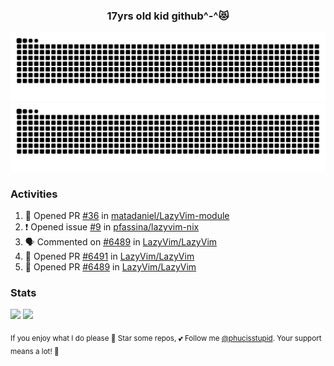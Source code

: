 <h3 align="center">17yrs old kid github^-^😻</h3>

![GitHub Contribution Grid Snake (Dark)](https://raw.githubusercontent.com/phucisstupid/phucisstupid/output/catppuccin-mocha.svg#gh-dark-mode-only)
![GitHub Contribution Grid Snake (Light)](https://raw.githubusercontent.com/phucisstupid/phucisstupid/output/github-contribution-grid-snake.svg#gh-light-mode-only)

### Activities

<!--START_SECTION:activity-->
1. 💪 Opened PR [#36](undefined) in [matadaniel/LazyVim-module](https://github.com/matadaniel/LazyVim-module)
2. ❗ Opened issue [#9](https://github.com/pfassina/lazyvim-nix/issues/9) in [pfassina/lazyvim-nix](https://github.com/pfassina/lazyvim-nix)
3. 🗣 Commented on [#6489](https://github.com/LazyVim/LazyVim/pull/6489#issuecomment-3319055606) in [LazyVim/LazyVim](https://github.com/LazyVim/LazyVim)
4. 💪 Opened PR [#6491](undefined) in [LazyVim/LazyVim](https://github.com/LazyVim/LazyVim)
5. 💪 Opened PR [#6489](undefined) in [LazyVim/LazyVim](https://github.com/LazyVim/LazyVim)
<!--END_SECTION:activity-->

### Stats

<div>
  <img width=400 src="https://github-readme-stats.vercel.app/api?username=phucisstupid&show_icons=true&theme=catppuccin_mocha"/>
  <img width=400 src="https://github-readme-stats.vercel.app/api/top-langs?username=phucisstupid&layout=compact&theme=catppuccin_mocha&card_width=395"/>
</div>

<sub>If you enjoy what I do please 🌟 Star some repos, 💕 Follow me [@phucisstupid](https://github.com/phucisstupid). Your support means a lot! 🥰
